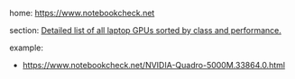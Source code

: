 home: https://www.notebookcheck.net

section:
[Detailed list of all laptop GPUs sorted by class and performance.](https://www.notebookcheck.net/Comparison-of-Laptop-Graphics-Cards.130.0.html)

example:
- https://www.notebookcheck.net/NVIDIA-Quadro-5000M.33864.0.html
